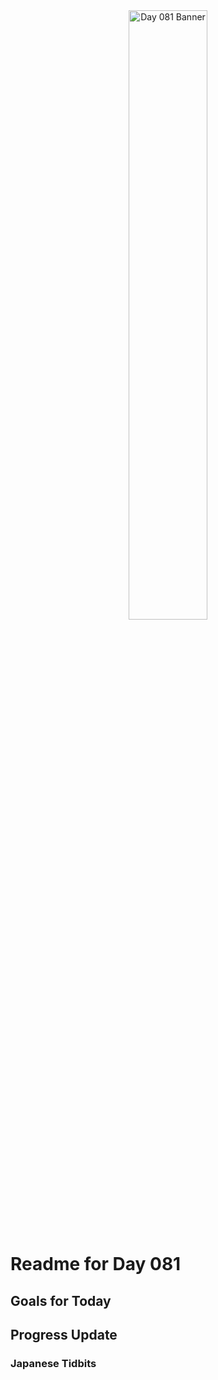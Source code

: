 <div align="center">
 <img src="../../Images/image_081.jpg" alt="Day 081 Banner" width="50%">
</div>

# Readme for Day 081

## Goals for Today

## Progress Update

### Japanese Tidbits


